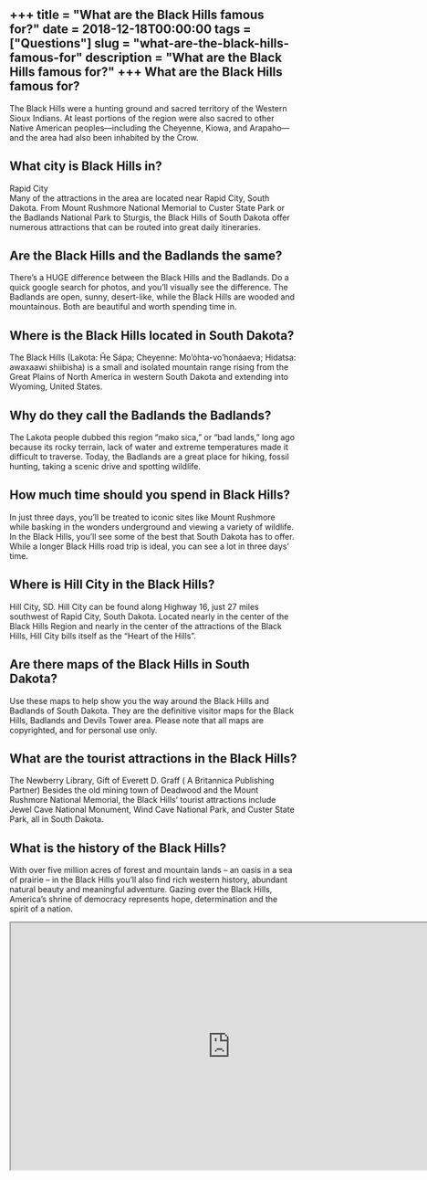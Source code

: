 +++
title = "What are the Black Hills famous for?"
date = 2018-12-18T00:00:00
tags = ["Questions"]
slug = "what-are-the-black-hills-famous-for"
description = "What are the Black Hills famous for?"
+++
What are the Black Hills famous for?
------------------------------------

The Black Hills were a hunting ground and sacred territory of the Western Sioux Indians. At least portions of the region were also sacred to other Native American peoples—including the Cheyenne, Kiowa, and Arapaho—and the area had also been inhabited by the Crow.

What city is Black Hills in?
----------------------------

Rapid City  
Many of the attractions in the area are located near Rapid City, South Dakota. From Mount Rushmore National Memorial to Custer State Park or the Badlands National Park to Sturgis, the Black Hills of South Dakota offer numerous attractions that can be routed into great daily itineraries.

Are the Black Hills and the Badlands the same?
----------------------------------------------

There’s a HUGE difference between the Black Hills and the Badlands. Do a quick google search for photos, and you’ll visually see the difference. The Badlands are open, sunny, desert-like, while the Black Hills are wooded and mountainous. Both are beautiful and worth spending time in.

Where is the Black Hills located in South Dakota?
-------------------------------------------------

The Black Hills (Lakota: Ȟe Sápa; Cheyenne: Moʼȯhta-voʼhonáaeva; Hidatsa: awaxaawi shiibisha) is a small and isolated mountain range rising from the Great Plains of North America in western South Dakota and extending into Wyoming, United States.

Why do they call the Badlands the Badlands?
-------------------------------------------

The Lakota people dubbed this region “mako sica,” or “bad lands,” long ago because its rocky terrain, lack of water and extreme temperatures made it difficult to traverse. Today, the Badlands are a great place for hiking, fossil hunting, taking a scenic drive and spotting wildlife.

How much time should you spend in Black Hills?
----------------------------------------------

In just three days, you’ll be treated to iconic sites like Mount Rushmore while basking in the wonders underground and viewing a variety of wildlife. In the Black Hills, you’ll see some of the best that South Dakota has to offer. While a longer Black Hills road trip is ideal, you can see a lot in three days’ time.

Where is Hill City in the Black Hills?
--------------------------------------

Hill City, SD. Hill City can be found along Highway 16, just 27 miles southwest of Rapid City, South Dakota. Located nearly in the center of the Black Hills Region and nearly in the center of the attractions of the Black Hills, Hill City bills itself as the “Heart of the Hills”.

Are there maps of the Black Hills in South Dakota?
--------------------------------------------------

Use these maps to help show you the way around the Black Hills and Badlands of South Dakota. They are the definitive visitor maps for the Black Hills, Badlands and Devils Tower area. Please note that all maps are copyrighted, and for personal use only.

What are the tourist attractions in the Black Hills?
----------------------------------------------------

The Newberry Library, Gift of Everett D. Graff ( A Britannica Publishing Partner) Besides the old mining town of Deadwood and the Mount Rushmore National Memorial, the Black Hills’ tourist attractions include Jewel Cave National Monument, Wind Cave National Park, and Custer State Park, all in South Dakota.

What is the history of the Black Hills?
---------------------------------------

With over five million acres of forest and mountain lands – an oasis in a sea of prairie – in the Black Hills you’ll also find rich western history, abundant natural beauty and meaningful adventure. Gazing over the Black Hills, America’s shrine of democracy represents hope, determination and the spirit of a nation.

<iframe allow="accelerometer; autoplay; clipboard-write; encrypted-media; gyroscope; picture-in-picture" allowfullscreen="" class="__youtube_prefs__  epyt-is-override  no-lazyload" data-no-lazy="1" data-origheight="433" data-origwidth="770" data-skipgform_ajax_framebjll="" height="433" id="_ytid_60127" loading="lazy" src="https://www.youtube.com/embed/INUIPPXekZ8?enablejsapi=1&autoplay=0&cc_load_policy=0&cc_lang_pref=&iv_load_policy=1&loop=0&modestbranding=0&rel=1&fs=1&playsinline=0&autohide=2&theme=dark&color=red&controls=1&" title="YouTube player" width="770"></iframe>